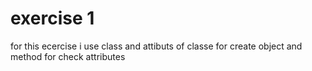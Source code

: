 # exercise 1
for this ecercise i use class and attibuts of classe for create object 
and method for check attributes 
